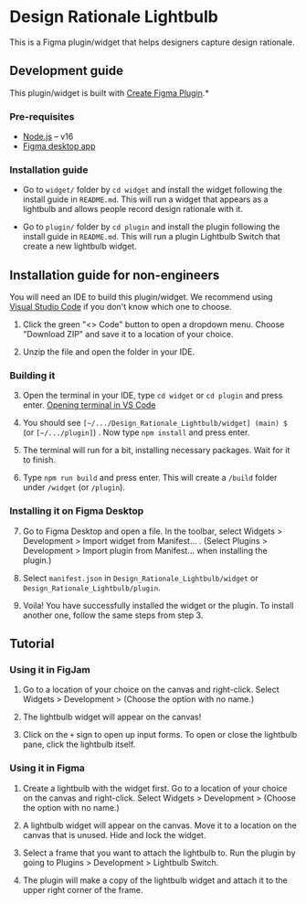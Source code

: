 # Design Rationale Lightbulb

This is a Figma plugin/widget that helps designers capture design rationale.

## Development guide

This plugin/widget is built with [Create Figma Plugin](https://yuanqing.github.io/create-figma-plugin/).\*

### Pre-requisites

- [Node.js](https://nodejs.org) – v16
- [Figma desktop app](https://figma.com/downloads/)

### Installation guide

- Go to `widget/` folder by `cd widget` and install the widget following the install guide in `README.md`. This will run a widget that appears as a lightbulb and allows people record design rationale with it.

- Go to `plugin/` folder by `cd plugin` and install the plugin following the install guide in `README.md`. This will run a plugin Lightbulb Switch that create a new lightbulb widget.

## Installation guide for non-engineers

You will need an IDE to build this plugin/widget. We recommend using [Visual Studio Code](https://visualstudio.microsoft.com/#vscode-section) if you don't know which one to choose.

1. Click the green "<> Code" button to open a dropdown menu. Choose "Download ZIP" and save it to a location of your choice.

2. Unzip the file and open the folder in your IDE.

### Building it

3. Open the terminal in your IDE, type `cd widget` or `cd plugin` and press enter. [Opening terminal in VS Code](https://code.visualstudio.com/docs/terminal/basics)

4. You should see `[~/.../Design_Rationale_Lightbulb/widget] (main) $ ` (or `[~/.../plugin]`) . Now type `npm install` and press enter.

5. The terminal will run for a bit, installing necessary packages. Wait for it to finish.

6. Type `npm run build` and press enter. This will create a `/build` folder under `/widget` (or `/plugin`).

### Installing it on Figma Desktop

7. Go to Figma Desktop and open a file. In the toolbar, select Widgets > Development > Import widget from Manifest... . (Select Plugins > Development > Import plugin from Manifest... when installing the plugin.)

8. Select `manifest.json` in `Design_Rationale_Lightbulb/widget` or `Design_Rationale_Lightbulb/plugin`.

9. Voila! You have successfully installed the widget or the plugin. To install another one, follow the same steps from step 3.

## Tutorial

### Using it in FigJam

1. Go to a location of your choice on the canvas and right-click. Select Widgets > Development > (Choose the option with no name.)

2. The lightbulb widget will appear on the canvas!

3. Click on the `+` sign to open up input forms. To open or close the lightbulb pane, click the lightbulb itself.

### Using it in Figma

1. Create a lightbulb with the widget first. Go to a location of your choice on the canvas and right-click. Select Widgets > Development > (Choose the option with no name.)

2. A lightbulb widget will appear on the canvas. Move it to a location on the canvas that is unused. Hide and lock the widget.

3. Select a frame that you want to attach the lightbulb to. Run the plugin by going to Plugins > Development > Lightbulb Switch.

4. The plugin will make a copy of the lightbulb widget and attach it to the upper right corner of the frame.